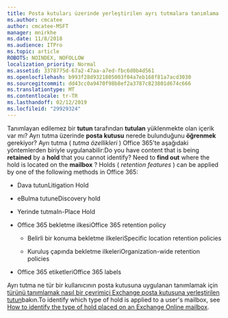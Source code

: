 ```yaml
---
title: Posta kutuları üzerinde yerleştirilen ayrı tutmalara tanımlama
ms.author: cmcatee
author: cmcatee-MSFT
manager: mnirkhe
ms.date: 11/8/2018
ms.audience: ITPro
ms.topic: article
ROBOTS: NOINDEX, NOFOLLOW
localization_priority: Normal
ms.assetid: 3378775d-67a2-47aa-a7ed-fbc6d0b4d561
ms.openlocfilehash: b993f28d9321805003f04a7eb168f81a7acd3030
ms.sourcegitcommit: dd43cc0a9470f98b8ef2a3787c823801d674c666
ms.translationtype: MT
ms.contentlocale: tr-TR
ms.lasthandoff: 02/12/2019
ms.locfileid: "29929324"
---
```

<span data-ttu-id="a4baf-p101">Tanımlayan edilemez bir **tutun** tarafından **tutulan** yüklenmekte olan içerik var mı? Ayrı tutma üzerinde **posta kutusu** nerede bulunduğunu **öğrenmek** gerekiyor? Ayrı tutma ( *tutma özellikleri* ) Office 365'te aşağıdaki yöntemlerden biriyle uygulanabilir:</span><span class="sxs-lookup"><span data-stu-id="a4baf-p101">Do you have content that is being **retained** by a **hold** that you cannot identify? Need to **find out** where the hold is located on the **mailbox** ? Holds (  *retention features*  ) can be applied by one of the following methods in Office 365:</span></span> 
  
- <span data-ttu-id="a4baf-105">Dava tutun</span><span class="sxs-lookup"><span data-stu-id="a4baf-105">Litigation Hold</span></span> 
    
- <span data-ttu-id="a4baf-106">eBulma tutun</span><span class="sxs-lookup"><span data-stu-id="a4baf-106">eDiscovery hold</span></span>
    
- <span data-ttu-id="a4baf-107">Yerinde tutma</span><span class="sxs-lookup"><span data-stu-id="a4baf-107">In-Place Hold</span></span>
    
- <span data-ttu-id="a4baf-108">Office 365 bekletme ilkesi</span><span class="sxs-lookup"><span data-stu-id="a4baf-108">Office 365 retention policy</span></span> 
    
  - <span data-ttu-id="a4baf-109">Belirli bir konuma bekletme ilkeleri</span><span class="sxs-lookup"><span data-stu-id="a4baf-109">Specific location retention policies</span></span>
    
  - <span data-ttu-id="a4baf-110">Kuruluş çapında bekletme ilkeleri</span><span class="sxs-lookup"><span data-stu-id="a4baf-110">Organization-wide retention policies</span></span>
    
- <span data-ttu-id="a4baf-111">Office 365 etiketleri</span><span class="sxs-lookup"><span data-stu-id="a4baf-111">Office 365 labels</span></span>
    
<span data-ttu-id="a4baf-112">Ayrı tutma ne tür bir kullanıcının posta kutusuna uygulanan tanımlamak için [türünü tanımlamak nasıl bir çevrimiçi Exchange posta kutusuna yerleştirilen tutun](https://docs.microsoft.com/office365/securitycompliance/identify-a-hold-on-an-exchange-online-mailbox)bakın.</span><span class="sxs-lookup"><span data-stu-id="a4baf-112">To identify which type of hold is applied to a user's mailbox, see [How to identify the type of hold placed on an Exchange Online mailbox](https://docs.microsoft.com/office365/securitycompliance/identify-a-hold-on-an-exchange-online-mailbox).</span></span>
  

